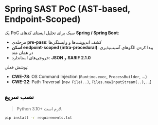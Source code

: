 # Spring SAST PoC (AST-based, Endpoint-Scoped)

یک PoC سبک برای تحلیل ایستای کدهای **Spring / Spring Boot**:
- مرحله‌ی **pre-pass**: کشف اندپوینت‌ها و وابستگی‌ها
- **اسکن endpoint-scoped (intra-procedural)**: پیدا کردن الگوهای آسیب‌پذیری در همان متد
- خروجی‌های استاندارد: **JSON** و **SARIF 2.1.0**

پوشش فعلی:
- **CWE-78**: OS Command Injection (`Runtime.exec`, `ProcessBuilder`, …)
- **CWE-22**: Path Traversal (`new File(..)`, `Files.newInputStream(..)`, …)

## نصب سریع
> Python 3.10+ لازم است.

```bash
pip install -r requirements.txt
